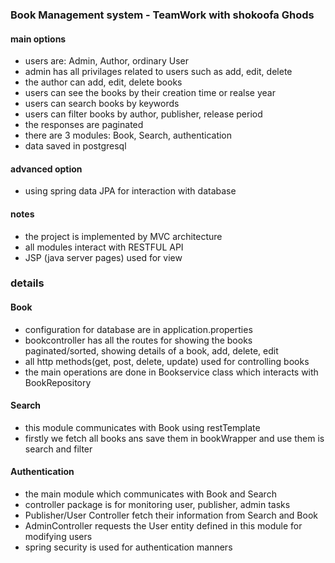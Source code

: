 ### Book Management system - TeamWork with shokoofa Ghods

#### main options
- users are: Admin, Author, ordinary User
- admin has all privilages related to users such as add, edit, delete
- the author can add, edit, delete books
- users can see the books by their creation time or realse year
- users can search books by keywords
- users can filter books by author, publisher, release period
- the responses are paginated
- there are 3 modules: Book, Search, authentication
- data saved in postgresql 

#### advanced option
- using spring data JPA for interaction with database

#### notes
- the project is implemented by MVC architecture
- all modules interact with RESTFUL API
- JSP (java server pages) used for view

### details

#### Book
- configuration for database are in application.properties 
- bookcontroller has all the routes for showing the books paginated/sorted, showing details of a book, add, delete, edit
- all http methods(get, post, delete, update) used for controlling books
- the main operations are done in Bookservice class which interacts with BookRepository

#### Search
- this module communicates with Book using restTemplate
- firstly we fetch all books ans save them in bookWrapper and use them is search and filter

#### Authentication
- the  main module which communicates with Book and Search
- controller package is for monitoring user, publisher, admin tasks
- Publisher/User Controller fetch their information from Search and Book
- AdminController requests the User entity defined in this module for modifying users
- spring security is used for authentication manners
